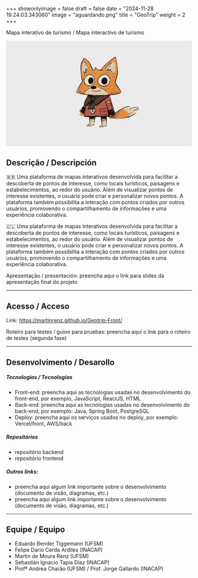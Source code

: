 +++
showonlyimage = false
draft = false
date = "2024-11-28 19:24:03.343060"
image = "aguardando.png"
title = "GeoTrip"
weight = 2
+++


Mapa interativo de turismo / Mapa interactivo de turismo

<!--more-->

![](moho_follow_through2.gif)


## Descrição / Descripción

🇧🇷 Uma plataforma de mapas interativos desenvolvida para facilitar a descoberta de pontos de interesse, como locais turísticos, paisagens e estabelecimentos, ao redor do usuário. 
Além de visualizar pontos de interesse existentes, o usuário pode criar e personalizar novos pontos. A plataforma também possibilita a interação com pontos criados por outros usuários, promovendo o compartilhamento de informações e uma experiência colaborativa.



🇨🇱 Uma plataforma de mapas interativos desenvolvida para facilitar a descoberta de pontos de interesse, como locais turísticos, paisagens e estabelecimentos, ao redor do usuário. 
Além de visualizar pontos de interesse existentes, o usuário pode criar e personalizar novos pontos. A plataforma também possibilita a interação com pontos criados por outros usuários, promovendo o compartilhamento de informações e uma experiência colaborativa.

Apresentação / presentación: preencha aqui o link para slides da apresentação final do projeto

---

## Acesso / Acceso

Link: 
https://martinrenz.github.io/Geotrip-Front/

Roteiro para testes / guion para pruebas: 
preencha aqui o link para o roteiro de testes (segunda fase)


---

## Desenvolvimento / Desarollo

##### Tecnologias / Tecnologías

- Front-end: preencha aqui as tecnologias usadas no desenvolvimento do front-end, por exemplo, JavaScript, ReactJS, HTML
- Back-end: preencha aqui as tecnologias usadas no desenvolvimento do back-end, por exemplo: Java, Spring Boot, PostgreSQL
- Deploy: preencha aqui os serviços usados no deploy, por exemplo: Vercel/front, AWS/back

##### Repositórios

- repositório backend
- repositório frontend

##### Outros links:
- preencha aqui algum link importante sobre o desenvolvimento (documento de visão, diagramas, etc.)
- preencha aqui algum link importante sobre o desenvolvimento (documento de visão, diagramas, etc.)

---

## Equipe / Equipo

- Eduardo Bender Tiggemann (UFSM)
- Felipe Darío Cerda Ardiles (INACAP)
- Martin de Moura Renz (UFSM)
- Sebastián Ignacio Tapia Díaz (INACAP)
- Profª Andrea Charão (UFSM) / Prof. Jorge Gallardo (INACAP)


